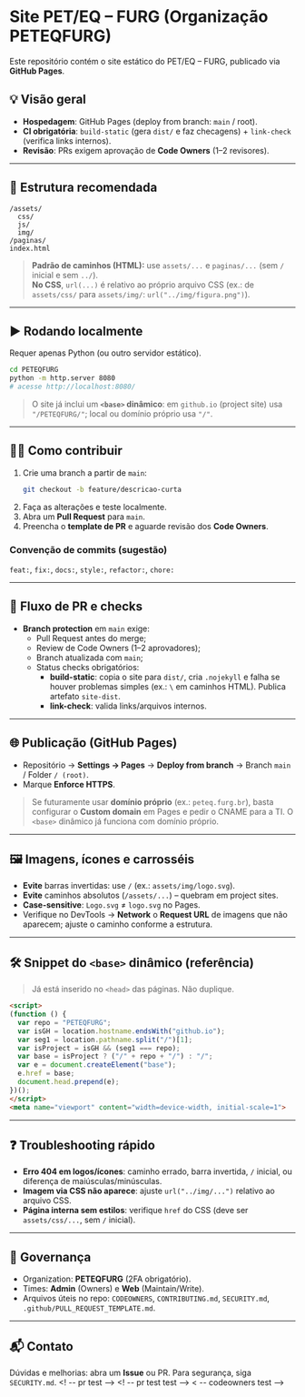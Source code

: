 # Site PET/EQ – FURG (Organização **PETEQFURG**)

Este repositório contém o site estático do PET/EQ – FURG, publicado via **GitHub Pages**.

## 💡 Visão geral
- **Hospedagem**: GitHub Pages (deploy from branch: `main` / root).
- **CI obrigatória**: `build-static` (gera `dist/` e faz checagens) + `link-check` (verifica links internos).
- **Revisão**: PRs exigem aprovação de **Code Owners** (1–2 revisores).

---

## 📁 Estrutura recomendada
```
/assets/
  css/
  js/
  img/
/paginas/
index.html
```
> **Padrão de caminhos (HTML):** use `assets/...` e `paginas/...` (sem `/` inicial e sem `../`).  
> **No CSS**, `url(...)` é relativo ao próprio arquivo CSS (ex.: de `assets/css/` para `assets/img/`: `url("../img/figura.png")`).

---

## ▶️ Rodando localmente
Requer apenas Python (ou outro servidor estático).

```bash
cd PETEQFURG
python -m http.server 8080
# acesse http://localhost:8080/
```

> O site já inclui um **`<base>` dinâmico**: em `github.io` (project site) usa `"/PETEQFURG/"`; local ou domínio próprio usa `"/"`.

---

## 🧑‍💻 Como contribuir
1. Crie uma branch a partir de `main`:
   ```bash
   git checkout -b feature/descricao-curta
   ```
2. Faça as alterações e teste localmente.
3. Abra um **Pull Request** para `main`.
4. Preencha o **template de PR** e aguarde revisão dos **Code Owners**.

### Convenção de commits (sugestão)
`feat:`, `fix:`, `docs:`, `style:`, `refactor:`, `chore:`

---

## 🔁 Fluxo de PR e checks
- **Branch protection** em `main` exige:
  - Pull Request antes do merge;
  - Review de Code Owners (1–2 aprovadores);
  - Branch atualizada com `main`;
  - Status checks obrigatórios:
    - **build-static**: copia o site para `dist/`, cria `.nojekyll` e falha se houver problemas simples (ex.: `\` em caminhos HTML). Publica artefato `site-dist`.
    - **link-check**: valida links/arquivos internos.

---

## 🌐 Publicação (GitHub Pages)
- Repositório → **Settings → Pages** → **Deploy from branch** → Branch `main` / Folder `/ (root)`.
- Marque **Enforce HTTPS**.

> Se futuramente usar **domínio próprio** (ex.: `peteq.furg.br`), basta configurar o **Custom domain** em Pages e pedir o CNAME para a TI. O `<base>` dinâmico já funciona com domínio próprio.

---

## 🖼️ Imagens, ícones e carrosséis
- **Evite** barras invertidas: use `/` (ex.: `assets/img/logo.svg`).
- **Evite** caminhos absolutos (`/assets/...`) – quebram em project sites.
- **Case-sensitive**: `Logo.svg` ≠ `logo.svg` no Pages.
- Verifique no DevTools → **Network** o **Request URL** de imagens que não aparecem; ajuste o caminho conforme a estrutura.

---

## 🛠️ Snippet do `<base>` dinâmico (referência)
> Já está inserido no `<head>` das páginas. Não duplique.
```html
<script>
(function () {
  var repo = "PETEQFURG";
  var isGH = location.hostname.endsWith("github.io");
  var seg1 = location.pathname.split("/")[1];
  var isProject = isGH && (seg1 === repo);
  var base = isProject ? ("/" + repo + "/") : "/";
  var e = document.createElement("base");
  e.href = base;
  document.head.prepend(e);
})();
</script>
<meta name="viewport" content="width=device-width, initial-scale=1">
```

---

## ❓ Troubleshooting rápido
- **Erro 404 em logos/ícones**: caminho errado, barra invertida, `/` inicial, ou diferença de maiúsculas/minúsculas.
- **Imagem via CSS não aparece**: ajuste `url("../img/...")` relativo ao arquivo CSS.
- **Página interna sem estilos**: verifique `href` do CSS (deve ser `assets/css/...`, sem `/` inicial).

---

## 👥 Governança
- Organization: **PETEQFURG** (2FA obrigatório).
- Times: **Admin** (Owners) e **Web** (Maintain/Write).
- Arquivos úteis no repo: `CODEOWNERS`, `CONTRIBUTING.md`, `SECURITY.md`, `.github/PULL_REQUEST_TEMPLATE.md`.

---

## 📬 Contato
Dúvidas e melhorias: abra um **Issue** ou PR. Para segurança, siga `SECURITY.md`.
<! -- pr test -->
<! -- pr test test  -->
< -- codeowners test -->
